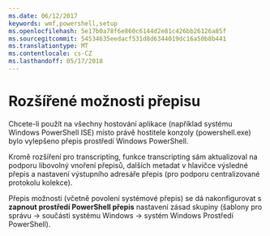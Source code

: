 ```yaml
---
ms.date: 06/12/2017
keywords: wmf,powershell,setup
ms.openlocfilehash: 5e17b0a78f6e860c6144d2e81c426bb26126a85f
ms.sourcegitcommit: 54534635eedacf531d8d6344019dc16a50b8b441
ms.translationtype: MT
ms.contentlocale: cs-CZ
ms.lasthandoff: 05/17/2018
---
```

# <a name="enhanced-transcription-options"></a>Rozšířené možnosti přepisu

Chcete-li použít na všechny hostování aplikace (například systému Windows PowerShell ISE) místo právě hostitele konzoly (powershell.exe) bylo vylepšeno přepis prostředí Windows PowerShell.

Kromě rozšíření pro transcripting, funkce transcripting sám aktualizoval na podporu libovolný vnoření přepisů, dalších metadat v hlavičce výsledné přepis a nastavení výstupního adresáře přepis (pro podporu centralizované protokolu kolekce).

Přepis možnosti (včetně povolení systémové přepis) se dá nakonfigurovat s **zapnout prostředí PowerShell přepis** nastavení zásad skupiny (šablony pro správu -> součásti systému Windows -> systém Windows Prostředí PowerShell).
